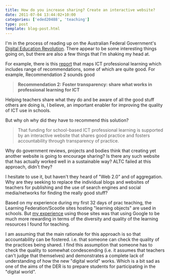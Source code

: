 ```yaml
---
title: How do you increase sharing? Create an interactive website?
date: 2011-07-04 13:44:02+10:00
categories: ['eded20488', 'teaching']
type: post
template: blog-post.html
---
```

I'm in the process of reading up on the Australian Federal Government's [Digital Education Revolution](http://www.deewr.gov.au/Schooling/DigitalEducationRevolution/Pages/default.aspx). There appear to be some interesting things going on, but there are also a few things that I'm shaking my head at.

For example, there is this [report](http://www.deewr.gov.au/Schooling/DigitalEducationRevolution/DigitalStrategyforTeachers/Documents/ICTMappingFinalReport.pdf) that maps ICT professional learning which includes range of recommendations, some of which are quite good. For example, Recommendation 2 sounds good

> **Recommendation 2: Foster transparency: share what works in professional learning for ICT**

Helping teachers share what they do and be aware of all the good stuff others are doing is, I believe, an important enabler for improving the quality of ICT use in schools.

But why oh why did they have to recommend this solution?

> That funding for school-based ICT professional learning is supported by an interactive website that shares good practice and fosters accountability through transparency of practice.

Why do government reviews, projects and bodies think that creating yet another website is going to encourage sharing? Is there any such website that has actually worked well in a sustainable way? ALTC failed at this approach, didn't they?

I hesitate to use it, but haven't they heard of "Web 2.0" and of aggregation. Why are they seeking to replace the individual blogs and websites of teachers for publishing and the use of search engines and social media/networks for finding the really good stuff?

Based on my experience during my first 32 days of prac teaching, the Learning Federation/Scootle sites hosting "learning objects" are used in schools. But [my experience](/blog2/2011/05/08/looking-for-learning-objects-measurement-perimeter-etc/) using those sites was that using Google to be much more rewarding in terms of the diversity and quality of the learning resources I found for teaching.

I am assuming that the main rationale for this approach is so that accountability can be fostered. i.e. that someone can check the quality of the practices being shared. I find this assumption that someone has to check the quality to somewhat condescending (i.e. it assumes that teachers can't judge that themselves) and demonstrates a complete lack of understanding of how the new "digital world" works. Which is a bit sad as one of the aims of the DER is to prepare students for participating in the "digital world".